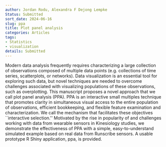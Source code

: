 ```yaml
---
author: Jordan Rodu, Alexandra F Dejong Lempke
Status: Submitted
sort_date: 2024-06-16
slug: ppa
title: Plot panel analysis
categories: Articles
tags:
- Statistics
- visualization
details: Submitted
---
```


Modern data analysis frequently requires characterizing a large collection of observations composed of multiple data points (e.g. collections of time series, scatterplots, or networks).  Data visualization is an essential tool for exploring such data, but novel techniques are needed to overcome challenges associated with visualizing populations of these observations, such as overplotting.  This manuscript proposes a novel approach that we call plot panel analysis (PPA).  PPA is an interactive small multiples technique that promotes clarity in simultaneous visual access to the entire population of observations, efficient bookkeeping, and flexible feature examination and characterization.  We call the mechanism that facilitates these objectives ``interactive selection.'' 
 Motivated by the rise in popularity of and challenges working with data from wearable sensors in Kinesiology studies, we demonstrate the effectiveness of PPA with a simple, easy-to-understand simulated example based on real data from Runscribe sensors. A usable prototype R Shiny application, ppa, is provided.